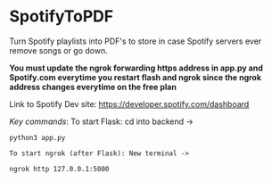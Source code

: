 # SpotifyToPDF
Turn Spotify playlists into PDF's to store in case Spotify servers ever remove songs or go down.

**You must update the ngrok forwarding https address in app.py and Spotify.com everytime you restart flash and ngrok since the ngrok address changes everytime on the free plan**

Link to Spotify Dev site: https://developer.spotify.com/dashboard

*Key commands*:
    To start Flask: cd into backend -> 
    
    python3 app.py

    To start ngrok (after Flask): New terminal -> 
    
    ngrok http 127.0.0.1:5000
